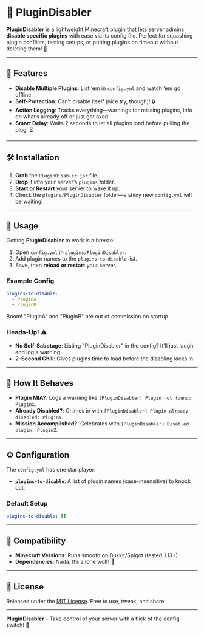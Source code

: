 # 🔌 **PluginDisabler**

**PluginDisabler** is a lightweight Minecraft plugin that lets server admins **disable specific plugins** with ease via its config file. Perfect for squashing plugin conflicts, testing setups, or putting plugins on timeout without deleting them! 🚀

---

## 🌟 **Features**

- **Disable Multiple Plugins**: List ‘em in `config.yml` and watch ‘em go offline.  
- **Self-Protection**: Can’t disable itself (nice try, though)! 🔒  
- **Action Logging**: Tracks everything—warnings for missing plugins, info on what’s already off or just got axed.  
- **Smart Delay**: Waits 2 seconds to let all plugins load before pulling the plug. ⏳  

---

## 🛠️ **Installation**

1. **Grab** the `PluginDisabler.jar` file.  
2. **Drop** it into your server’s `plugins` folder.  
3. **Start or Restart** your server to wake it up.  
4. Check the `plugins/PluginDisabler` folder—a shiny new `config.yml` will be waiting!  

---

## 📝 **Usage**

Getting **PluginDisabler** to work is a breeze:  

1. Open `config.yml` in `plugins/PluginDisabler`.  
2. Add plugin names to the `plugins-to-disable` list.  
3. Save, then **reload or restart** your server.  

### **Example Config**  
```yaml
plugins-to-disable:
  - PluginA
  - PluginB
```  
Boom! "PluginA" and "PluginB" are out of commission on startup.  

### **Heads-Up!** ⚠️  
- **No Self-Sabotage**: Listing "PluginDisabler" in the config? It’ll just laugh and log a warning.  
- **2-Second Chill**: Gives plugins time to load before the disabling kicks in.  

---

## 🧠 **How It Behaves**

- **Plugin MIA?**: Logs a warning like `[PluginDisabler] Plugin not found: PluginX`.  
- **Already Disabled?**: Chimes in with `[PluginDisabler] Plugin already disabled: PluginY`.  
- **Mission Accomplished?**: Celebrates with `[PluginDisabler] Disabled plugin: PluginZ`.  

---

## ⚙️ **Configuration**

The `config.yml` has one star player:  

- **`plugins-to-disable`**: A list of plugin names (case-insensitive) to knock out.  

### **Default Setup**  
```yaml
plugins-to-disable: []
```  

---

## 🤝 **Compatibility**

- **Minecraft Versions**: Runs smooth on Bukkit/Spigot (tested 1.13+).  
- **Dependencies**: Nada. It’s a lone wolf! 🐺  

---

## 📜 **License**

Released under the [MIT License](LICENSE). Free to use, tweak, and share!  

---

**PluginDisabler** – Take control of your server with a flick of the config switch! 💪